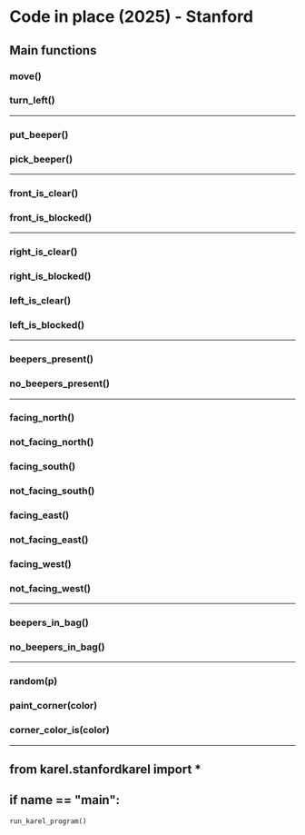 # Code in place (2025) - Stanford

## Main functions
### move()
### turn_left()
---
### put_beeper()
### pick_beeper()
---
### front_is_clear()
### front_is_blocked()
---
### right_is_clear()
### right_is_blocked()
### left_is_clear()
### left_is_blocked()
---
### beepers_present()
### no_beepers_present()
---
### facing_north()
### not_facing_north()
### facing_south()
### not_facing_south()
### facing_east()
### not_facing_east()
### facing_west()
### not_facing_west()
---
### beepers_in_bag()
### no_beepers_in_bag()
---
### random(p)
### paint_corner(color)
### corner_color_is(color)
---
## from karel.stanfordkarel import *

## if __name__ == "__main__":
    run_karel_program()


